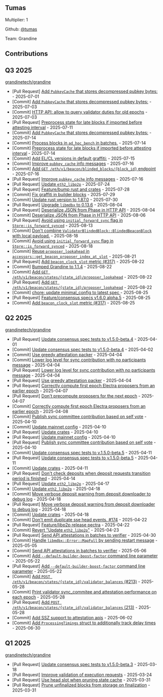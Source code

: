 
## Tumas
Multiplier: 1

Github: [@tumas](https://github.com/tumas)

Team: Grandine

## Contributions

## Q3 2025


[grandinetech/grandine](https://github.com/grandinetech/grandine)
* [Pull Request] [Add `PubkeyCache` that stores decompressed pubkey bytes:](https://github.com/grandinetech/grandine/pull/243) - 2025-07-01
* [Commit] [Add `PubkeyCache` that stores decompressed pubkey bytes:](https://github.com/grandinetech/grandine/commit/9d7fa42d998f4fe135c3c5218e7341da912102ca) - 2025-07-03
* [Commit] [HTTP API: allow to query validator duties for old epochs](https://github.com/grandinetech/grandine/commit/4e9bc0163f566baf4f4d1cb9f451572b736648e0) - 2025-07-03
* [Pull Request] [Preprocess state for late blocks if imported before attesting interval](https://github.com/grandinetech/grandine/pull/253) - 2025-07-11
* [Commit] [Add `PubkeyCache` that stores decompressed pubkey bytes:](https://github.com/grandinetech/grandine/commit/78bb608e36177e027fc423a7977bf5811f67c5a0) - 2025-07-14
* [Commit] [Process blocks in `ad_hoc_bench` in batches.](https://github.com/grandinetech/grandine/commit/24d8a950a4ea25a6ca82fa88fb96708c474e1dbc) - 2025-07-14
* [Commit] [Preprocess state for late blocks if imported before attesting interval](https://github.com/grandinetech/grandine/commit/06bdb7cfefe85af499a8b4ffdcfd23ea588bca80) - 2025-07-14
* [Commit] [Add EL/CL versions in default graffiti:](https://github.com/grandinetech/grandine/commit/b340033c4e0888d032707200246e89403237044b) - 2025-07-15
* [Commit] [Improve `pubkey_cache` info messages](https://github.com/grandinetech/grandine/commit/f57f5fc92f0568c6a35ae25761c21796d24c528c) - 2025-07-16
* [Commit] [Add `GET /eth/v1/beacon/blinded_blocks/{block_id}` endpoint](https://github.com/grandinetech/grandine/commit/cc9632ffcca012f8b47a74fd4f29dd02661df9c8) - 2025-07-16
* [Pull Request] [Improve `pubkey_cache` info messages](https://github.com/grandinetech/grandine/pull/262) - 2025-07-16
* [Pull Request] [Update `eth2_libp2p`](https://github.com/grandinetech/grandine/pull/270) - 2025-07-24
* [Pull Request] [Feature/bump rust and crates](https://github.com/grandinetech/grandine/pull/276) - 2025-07-28
* [Commit] [Fix graffiti in builder blocks](https://github.com/grandinetech/grandine/commit/a43a9fdca2eeeb735eebc9079cb46a7f53215876) - 2025-07-29
* [Commit] [Update rust version to 1.87.0](https://github.com/grandinetech/grandine/commit/ed15762dbaa96b5d8c1ed6616bbb356561531fc5) - 2025-07-30
* [Pull Request] [Upgrade `libmdbx` to 0.13.6](https://github.com/grandinetech/grandine/pull/286) - 2025-08-04
* [Pull Request] [Deserialize JSON from Phase in HTTP API](https://github.com/grandinetech/grandine/pull/285) - 2025-08-04
* [Commit] [Deserialize JSON from Phase in HTTP API](https://github.com/grandinetech/grandine/commit/53ae1670cc9ce51e4a913bbaa379985087f35c10) - 2025-08-06
* [Pull Request] [Avoid using `initial_forward_sync` flag in `Store::is_forward_synced`](https://github.com/grandinetech/grandine/pull/298) - 2025-08-13
* [Commit] [Don't combine `ValidatorBlindedBlock::BlindedBeaconBlock` with local payload.](https://github.com/grandinetech/grandine/commit/73304a71af4646f1b0f327c7b462fb90e753ebfc) - 2025-08-18
* [Commit] [Avoid using `initial_forward_sync` flag in `Store::is_forward_synced`](https://github.com/grandinetech/grandine/commit/32039d82eebff7efa1ec806bada68b3a918bc7b9) - 2025-08-18
* [Commit] [Reuse `proposer_lookahead` in `accessors::get_beacon_proposer_index_at_slot`](https://github.com/grandinetech/grandine/commit/1b6cd138cab310767e1de2cc2f1984598ecb02f2) - 2025-08-21
* [Pull Request] [Add `beacon_clock_slot` metric (#317)](https://github.com/grandinetech/grandine/pull/318) - 2025-08-22
* [Commit] [Bumped Grandine to 1.1.4](https://github.com/grandinetech/grandine/commit/7e48b27f50e2a4842b6a3f666e9a81554ec07bf7) - 2025-08-22
* [Commit] [Add `GET /eth/v1/beacon/states/{state_id}/proposer_lookahead`](https://github.com/grandinetech/grandine/commit/23446b8f99a77a920b138dcee30258b9412d5d10) - 2025-08-22
* [Pull Request] [Add `GET /eth/v1/beacon/states/{state_id}/proposer_lookahead`](https://github.com/grandinetech/grandine/pull/316) - 2025-08-22
* [Commit] [chore: update minimal_config to latest spec ](https://github.com/grandinetech/grandine/commit/4739cfd5b3081b94fa9e57c98ce45b55df6f7e4d) - 2025-08-25
* [Pull Request] [Feature/consensus specs v1.6.0 alpha.5](https://github.com/grandinetech/grandine/pull/320) - 2025-08-25
* [Commit] [Add `beacon_clock_slot` metric (#317)](https://github.com/grandinetech/grandine/commit/b273c9f78f3568ecb9cd7cbd9e8589257ca8574f) - 2025-08-25
## Q2 2025


[grandinetech/grandine](https://github.com/grandinetech/grandine)
* [Pull Request] [Update consensus spec tests to v1.5.0-beta.4](https://github.com/grandinetech/grandine/pull/147) - 2025-04-01
* [Commit] [Update consensus spec tests to v1.5.0-beta.4](https://github.com/grandinetech/grandine/commit/d17c240135174927fba478d138d77c4fbc5b2a5f) - 2025-04-02
* [Commit] [Use greedy attestation packer](https://github.com/grandinetech/grandine/commit/8ad6cdd17fd8b1b361f88469380524da7e6e0e07) - 2025-04-04
* [Commit] [Lower log level for sync contribution with no participants message](https://github.com/grandinetech/grandine/commit/e289b0b6b1007588be1621b6c2bb481414e17244) - 2025-04-04
* [Pull Request] [Lower log level for sync contribution with no participants message](https://github.com/grandinetech/grandine/pull/159) - 2025-04-04
* [Pull Request] [Use greedy attestation packer](https://github.com/grandinetech/grandine/pull/156) - 2025-04-04
* [Pull Request] [Correctly compute first epoch Electra proposers from an earlier epoch](https://github.com/grandinetech/grandine/pull/162) - 2025-04-07
* [Pull Request] [Don't precompute proposers for the next epoch](https://github.com/grandinetech/grandine/pull/161) - 2025-04-07
* [Commit] [Correctly compute first epoch Electra proposers from an earlier epoch](https://github.com/grandinetech/grandine/commit/acd451ee2895f5a7a1c66906ef7948ac8e627609) - 2025-04-08
* [Commit] [Publish sync committee contribution based on self vote](https://github.com/grandinetech/grandine/commit/a62af0f7531938026154e26cf637c6787e61e92a) - 2025-04-10
* [Commit] [Update mainnet config](https://github.com/grandinetech/grandine/commit/bb4fc7e061809b99268a3ddf5ed611d486e10fad) - 2025-04-10
* [Pull Request] [Update crates](https://github.com/grandinetech/grandine/pull/170) - 2025-04-10
* [Pull Request] [Update mainnet config](https://github.com/grandinetech/grandine/pull/169) - 2025-04-10
* [Pull Request] [Publish sync committee contribution based on self vote](https://github.com/grandinetech/grandine/pull/168) - 2025-04-10
* [Commit] [Update consensus spec tests to v.1.5.0-beta.5](https://github.com/grandinetech/grandine/commit/119d97c56d8b459c29490e39d82deff36ef60a4f) - 2025-04-11
* [Pull Request] [Update consensus spec tests to v.1.5.0-beta.5](https://github.com/grandinetech/grandine/pull/173) - 2025-04-11
* [Commit] [Update crates](https://github.com/grandinetech/grandine/commit/fdc1a19c63892da06115d6b610fa3008a8ec3a1a) - 2025-04-11
* [Pull Request] [Don't check deposits when deposit requests transition period is finished](https://github.com/grandinetech/grandine/pull/176) - 2025-04-14
* [Pull Request] [Update `eth2_libp2p`](https://github.com/grandinetech/grandine/pull/180) - 2025-04-17
* [Commit] [Update `eth2_libp2p`](https://github.com/grandinetech/grandine/commit/2999613ea6b8ef840eff48edc29f2dbc1ceccbff) - 2025-04-18
* [Commit] [Move verbose deposit warning from deposit downloader to debug log](https://github.com/grandinetech/grandine/commit/948fc572d1c70dbb2468d6be3cfcd5cdfa127213) - 2025-04-18
* [Pull Request] [Move verbose deposit warning from deposit downloader to debug log](https://github.com/grandinetech/grandine/pull/186) - 2025-04-18
* [Commit] [Update crates](https://github.com/grandinetech/grandine/commit/c89bc3fd9744f1eaf3ba90afea94c95802f92efd) - 2025-04-18
* [Commit] [Don't emit duplicate sse head events. #174](https://github.com/grandinetech/grandine/commit/18452b699e42ac5f824f2d332928536bc57511b1) - 2025-04-22
* [Pull Request] [Feature/libp2p release pectra](https://github.com/grandinetech/grandine/pull/191) - 2025-04-22
* [Commit] [Revert "Update `eth2_libp2p`"](https://github.com/grandinetech/grandine/commit/c0f358f6d5f4ef237bec049d0a11c819fbc85692) - 2025-04-23
* [Pull Request] [Send API attestations in batches to verifier](https://github.com/grandinetech/grandine/pull/198) - 2025-04-30
* [Commit] [Handle `libmdbx::Error::MapFull` by sending restart message](https://github.com/grandinetech/grandine/commit/9f50249542e883a77aea7801ebd4c0062160e262) - 2025-05-05
* [Commit] [Send API attestations in batches to verifier](https://github.com/grandinetech/grandine/commit/b395d3126b7ff37faaf95d75b0ef4a914031dd97) - 2025-05-06
* [Commit] [Add `--default-builder-boost-factor` command line parameter](https://github.com/grandinetech/grandine/commit/c56a555ed422a1260bef421c616719b8c0a1388f) - 2025-05-22
* [Pull Request] [Add `--default-builder-boost-factor` command line parameter](https://github.com/grandinetech/grandine/pull/209) - 2025-05-22
* [Commit] [Add `POST /eth/v1/beacon/states/{state_id}/validator_balances` (#213)](https://github.com/grandinetech/grandine/commit/74ebe9f9afa6e43b9e7fce7856045abda9cf69f6) - 2025-05-28
* [Commit] [Print validator sync_commitee and attestation performance on each epoch](https://github.com/grandinetech/grandine/commit/6725ecc940f1e0f0faa3ba94f1450e1c2c5b1dde) - 2025-05-28
* [Pull Request] [Add `POST /eth/v1/beacon/states/{state_id}/validator_balances` (213)](https://github.com/grandinetech/grandine/pull/214) - 2025-05-28
* [Commit] [Add SSZ support to attestation apis](https://github.com/grandinetech/grandine/commit/01691d190934b7df3a60d7ed58ef222316c996da) - 2025-06-02
* [Commit] [Add `ProcessingTimings` struct to additionally track delay times](https://github.com/grandinetech/grandine/commit/ff4435ae4ad044e4399ec26bbd6a330c232ab55b) - 2025-06-30
## Q1 2025

[grandinetech/grandine](https://github.com/grandinetech/grandine)
* [Pull Request] [Update consensus spec tests to v1.5.0-beta.3](https://github.com/grandinetech/grandine/pull/133) - 2025-03-18
* [Pull Request] [Improve validation of execution requests](https://github.com/grandinetech/grandine/pull/139) - 2025-03-24
* [Pull Request] [Use head slot when pruning state cache](https://github.com/grandinetech/grandine/pull/146) - 2025-03-31
* [Pull Request] [Prune unfinalized blocks from storage on finalization](https://github.com/grandinetech/grandine/pull/145) - 2025-03-31
